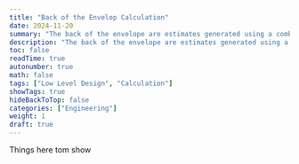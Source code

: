 ```yaml
---
title: "Back of the Envelop Calculation"
date: 2024-11-20
summary: "The back of the envelope are estimates generated using a combination of thought experiments and performance numbers through simple arithmetic."
description: "The back of the envelope are estimates generated using a combination of thought experiments and performance numbers through simple arithmetic."
toc: false
readTime: true
autonumber: true
math: false
tags: ["Low Level Design", "Calculation"]
showTags: true
hideBackToTop: false
categories: ["Engineering"]
weight: 1
draft: true
---
```


Things here tom show
